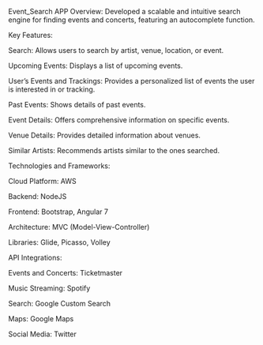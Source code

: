Event_Search APP
Overview:
Developed a scalable and intuitive search engine for finding events and concerts, featuring an autocomplete function.

Key Features:

Search: Allows users to search by artist, venue, location, or event.

Upcoming Events: Displays a list of upcoming events.

User’s Events and Trackings: Provides a personalized list of events the user is interested in or tracking.

Past Events: Shows details of past events.

Event Details: Offers comprehensive information on specific events.

Venue Details: Provides detailed information about venues.

Similar Artists: Recommends artists similar to the ones searched.

Technologies and Frameworks:

Cloud Platform: AWS

Backend: NodeJS

Frontend: Bootstrap, Angular 7

Architecture: MVC (Model-View-Controller)

Libraries: Glide, Picasso, Volley

API Integrations:

Events and Concerts: Ticketmaster

Music Streaming: Spotify

Search: Google Custom Search

Maps: Google Maps

Social Media: Twitter
